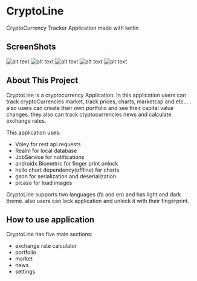 # CryptoLine

CryptoCurrency Tracker Application made with kotlin

## ScreenShots

![alt text](https://i.postimg.cc/CxFBD8n2/Pixel-True-Mockup.png)  ![alt text](https://i.postimg.cc/4xBK13zx/Pixel-True-Mockup-1.png)  ![alt text](https://i.postimg.cc/s2xMHRc9/Pixel-True-Mockup-2.png)  ![alt text](https://i.postimg.cc/Hx7VH4Fr/Pixel-True-Mockup-3.png)  ![alt text](https://i.postimg.cc/q7Fz9ZDf/Pixel-True-Mockup-4.png)

## About This Project

CryptoLine is a cryptocurrency Application. In this application users can track cryptoCurrencies market, track prices, charts, marketcap and etc... . also users can create their own portfolio and see their capital value changes.
they also can track ctyptocurrencies news and calculate exchange rates.

This application uses:
- Voley for rest api requests
- Realm for local database
- JobService for notifications
- androidx.Biometric for finger print onlock
- hello chart dependency(offline) for charts
- gson for serialization and deserialization
- picaso for load images

CryptoLine supports two languages (fa and en) and has light and dark theme.
also users can lock application and unlock it with their fingerprint.

## How to use application

CryptoLine has five main sections:
- exchange rate calculator
- portfolio
- market
- news
- settings
